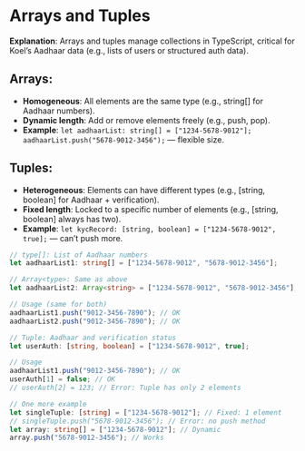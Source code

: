 # Arrays and Tuples
**Explanation**: Arrays and tuples manage collections in TypeScript, critical for Koel’s Aadhaar data (e.g., lists of users or structured auth data).

## Arrays:
- **Homogeneous**: All elements are the same type (e.g., string[] for Aadhaar numbers).
- **Dynamic length**: Add or remove elements freely (e.g., push, pop).
- **Example**: `let aadhaarList: string[] = ["1234-5678-9012"]; aadhaarList.push("5678-9012-3456");` — flexible size.

## Tuples:
- **Heterogeneous**: Elements can have different types (e.g., [string, boolean] for Aadhaar + verification).
- **Fixed length**: Locked to a specific number of elements (e.g., [string, boolean] always has two).
- **Example**: `let kycRecord: [string, boolean] = ["1234-5678-9012", true];` — can’t push more.

```typescript
// type[]: List of Aadhaar numbers
let aadhaarList1: string[] = ["1234-5678-9012", "5678-9012-3456"];

// Array<type>: Same as above
let aadhaarList2: Array<string> = ["1234-5678-9012", "5678-9012-3456"];

// Usage (same for both)
aadhaarList1.push("9012-3456-7890"); // OK
aadhaarList2.push("9012-3456-7890"); // OK

// Tuple: Aadhaar and verification status
let userAuth: [string, boolean] = ["1234-5678-9012", true];

// Usage
aadhaarList1.push("9012-3456-7890"); // OK
userAuth[1] = false; // OK
// userAuth[2] = 123; // Error: Tuple has only 2 elements

// One more example
let singleTuple: [string] = ["1234-5678-9012"]; // Fixed: 1 element
// singleTuple.push("5678-9012-3456"); // Error: no push method
let array: string[] = ["1234-5678-9012"]; // Dynamic
array.push("5678-9012-3456"); // Works
```